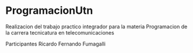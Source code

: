 # ProgramacionUtn
Realizacion del trabajo practico integrador para la materia Programacion de la carrera tecnicatura en telecomunicaciones

Participantes Ricardo Fernando Fumagalli
